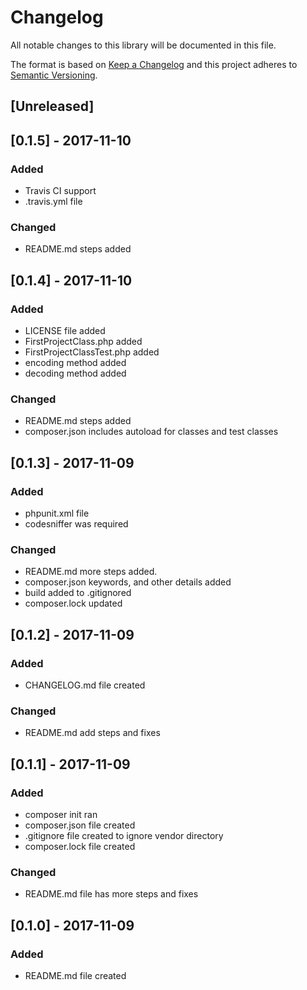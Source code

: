 # Changelog #

All notable changes to this library will be documented in this file.

The format is based on [Keep a Changelog](http://keepachangelog.com/en/1.0.0/)
and this project adheres to [Semantic Versioning](http://semver.org/spec/v2.0.0.html).

## [Unreleased] ##

## [0.1.5] - 2017-11-10 ##
### Added ###
- Travis CI support
- .travis.yml file

### Changed ###
- README.md steps added

## [0.1.4] - 2017-11-10 ##
### Added ###
- LICENSE file added
- FirstProjectClass.php added
- FirstProjectClassTest.php added
- encoding method added
- decoding method added

### Changed ###
- README.md steps added
- composer.json includes autoload for classes and test classes

## [0.1.3] - 2017-11-09 ##
### Added ###
- phpunit.xml file
- codesniffer was required

### Changed ###
- README.md more steps added.
- composer.json keywords, and other details added
- build added to .gitignored
- composer.lock updated


## [0.1.2] - 2017-11-09 ##
### Added ###
- CHANGELOG.md file created

### Changed ###
- README.md add steps and fixes


## [0.1.1] - 2017-11-09 ##
### Added ###
- composer init ran
- composer.json file created
- .gitignore file created to ignore vendor directory
- composer.lock file created

### Changed ###
- README.md file has more steps and fixes

## [0.1.0] - 2017-11-09 ##
### Added ###
- README.md file created
